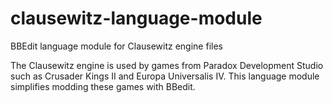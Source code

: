 # clausewitz-language-module
BBEdit language module for Clausewitz engine files

The Clausewitz engine is used by games from Paradox Development Studio such as Crusader Kings II and Europa Universalis IV.
This language module simplifies modding these games with BBedit.
